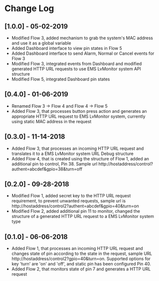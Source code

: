 # Change Log

## [1.0.0] - 05-02-2019
- Modified Flow 3, added mechanism to grab the system's MAC address and use it as a global variable
- Added Dashboard interface to view pin states in Flow 5
- Added Dashboard interface to send Alarm, Normal or Cancel events for Flow 3
- Modified Flow 3, integrated events from Dashboard and modified generated HTTP URL requests to use EMS LvMonitor system API structure
- Modified Flow 5, integrated Dashboard pin states

## [0.4.0] - 01-06-2019
- Renamed Flow 3 -> Flow 4 and Flow 4 -> Flow 5
- Added Flow 3, that processes button press action and generates an appropriate HTTP URL request to EMS LvMonitor system, currently using static MAC address in the request

## [0.3.0] - 11-14-2018
- Added Flow 3, that processes an incoming HTTP URL request and translates it to a EMS LvMonitor system URL Debug structure
- Added Flow 4, that is created using the structure of Flow 1, added an additional pin to control, Pin 38. Sample url http://hostaddress/control?authent=abcdef&gpio=38&turn=off

## [0.2.0] - 09-28-2018
- Modified Flow 1, added secret key to the HTTP URL request requirement, to prevent unwanted requests, sample url is http://hostaddress/control2?authent=abcdef&gpio=40&turn=on
- Modified Flow 2, added additional pin 11 to monitor, changed the structure of a generated HTTP URL request to a EMS LvMonitor system type

## [0.1.0] - 06-06-2018
- Added Flow 1, that processes an incoming HTTP URL request and changes state of pin according to the state in the request, sample URL http://hostaddress/control2?gpio=40&turn=on. Supported options for key 'turn' are 'on' and 'off', and static pin has been configured Pin 40.
- Added Flow 2, that monitors state of pin 7 and generates a HTTP URL request
